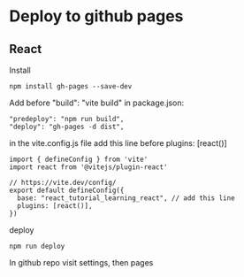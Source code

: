 # Deploy to github pages

## React
Install
```
npm install gh-pages --save-dev
```
Add before "build": "vite build" in package.json:
```
"predeploy": "npm run build",
"deploy": "gh-pages -d dist",
```
in the vite.config.js file add this line before plugins: [react()]
```
import { defineConfig } from 'vite'
import react from '@vitejs/plugin-react'

// https://vite.dev/config/
export default defineConfig({
  base: "react_tutorial_learning_react", // add this line
  plugins: [react()],
})

```
deploy
```
npm run deploy
```
In github repo visit settings, then pages
